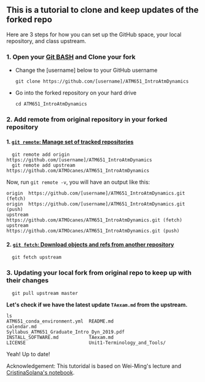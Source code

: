 ## This is a tutorial to clone and keep updates of the forked repo 
Here are 3 steps for how you can set up the GitHub space, your local repository, and class upstream.

### 1. Open your [Git BASH](https://gitforwindows.org/) and Clone your fork 
- Change the [username] below to your GitHub username

  `git clone https://github.com/[username]/ATM651_IntroAtmDynamics`
  
- Go into the forked repository on your hard drive
  
  `cd ATM651_IntroAtmDynamics`
  
### 2. Add remote from original repository in your forked repository
  #### 1. [`git remote`: Manage set of tracked repositories](https://git-scm.com/docs/git-remote)
```
  git remote add origin https://github.com/[username]/ATM651_IntroAtmDynamics   
  git remote add upstream https://github.com/ATMOcanes/ATM651_IntroAtmDynamics
```
Now, run `git remote -v`, you will have an output like this:
```
origin  https://github.com/[username]/ATM651_IntroAtmDynamics.git (fetch)
origin  https://github.com/[username]/ATM651_IntroAtmDynamics.git (push)
upstream        https://github.com/ATMOcanes/ATM651_IntroAtmDynamics.git (fetch)
upstream        https://github.com/ATMOcanes/ATM651_IntroAtmDynamics.git (push)
```
  #### 2. [`git fetch`: Download objects and refs from another repository](https://git-scm.com/docs/git-fetch)
```
  git fetch upstream
``` 
### 3. Updating your local fork from original repo to keep up with their changes
```
  git pull upstream master
```
**Let's check if we have the latest update `TAexam.md` from the upstream.**
```
ls
ATM651_conda_environment.yml  README.md
calendar.md                   Syllabus_ATM651_Graduate_Intro_Dyn_2019.pdf
INSTALL_SOFTWARE.md           TAexam.md
LICENSE                       Unit1-Terminology_and_Tools/
```
Yeah! Up to date!

Acknowledgement: This tutoridal is based on Wei-Ming's lecture and [CristinaSolana's notebook](https://gist.github.com/CristinaSolana/1885435#file-gistfile1-md).
